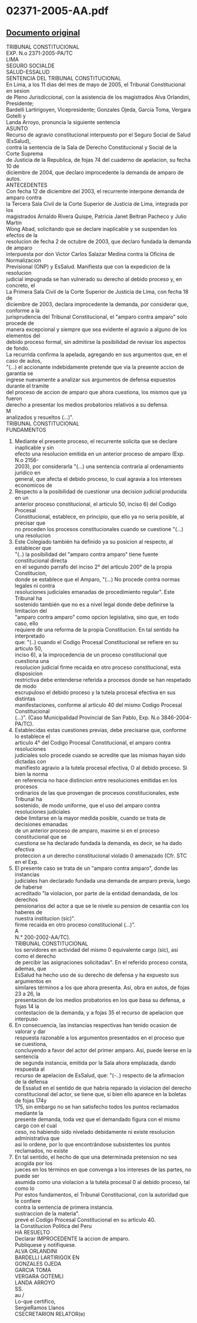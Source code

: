 
02371-2005-AA.pdf
=================
  
[Documento original](https://tc.gob.pe/jurisprudencia/2006/02371-2005-AA.pdf)  
---  
TRIBUNAL CONSTITUCIONAL  
EXP. N.o 2371-2005-PA/TC  
LIMA  
SEGURO SOCIALDE  
SALUD-ESSALUD  
SENTENCIA DEL TRIBUNAL CONSTITUCIONAL  
En Lima, a los 11 dias del mes de mayo de 2005, el Tribunal Constitucional en sesion  
de Pleno Jurisdiccional, con la asistencia de los magistrados Alva Orlandini, Presidente;  
Bardelli Lartirigoyen, Vicepresidente; Gonzales Ojeda, Garcia Toma, Vergara Gotelli y  
Landa Arroyo, pronuncia la siguiente sentencia  
ASUNTO  
Recurso de agravio constitucional interpuesto por el Seguro Social de Salud (EsSalud),  
contra la sentencia de la Sala de Derecho Constitucional y Social de la Corte Suprema  
de Justicia de la Republica, de fojas 74 del cuaderno de apelacion, su fecha 10 de  
diciembre de 2004, que declaro improcedente la demanda de amparo de autos.  
ANTECEDENTES  
Con fecha 12 de diciembre del 2003, el recurrente interpone demanda de amparo contra  
la Tercera Sala Civil de la Corte Superior de Justicia de Lima, integrada por los  
magistrados Arnaldo Rivera Quispe, Patricia Janet Beltran Pacheco y Julio Martin  
Wong Abad, solicitando que se declare inaplicable y se suspendan los efectos de la  
resolucion de fecha 2 de octubre de 2003, que declaro fundada la demanda de amparo  
interpuesta por don Victor Carlos Salazar Medina contra la Oficina de Normalizacion  
Previsional (ONP) y EsSalud. Manifiesta que con la expedicion de la resolucion  
judicial impugnada se han vulnerado su derecho al debido proceso y, en concreto, el  
La Primera Sala Civil de la Corte Superior de Justicia de Lima, con fecha 18 de  
diciembre de 2003, declara improcedente la demanda, por considerar que, conforme a la  
jurisprudencia del Tribunal Constitucional, el "amparo contra amparo" solo procede de  
manera excepcional y siempre que sea evidente el agravio a alguno de los elementos del  
debido proceso formal, sin admitirse la posibilidad de revisar los aspectos de fondo.  
La recurrida confirma la apelada, agregando en sus argumentos que, en el caso de autos,  
"(...) el accionante indebidamente pretende que via la presente accion de garantia se  
ingrese nuevamente a analizar sus argumentos de defensa expuestos durante el tramite  
del proceso de accion de amparo que ahora cuestiona, los mismos que ya fueron  
derecho a presentar los medios probatorios relativos a su defensa.  
M  
analizados y resueltos (...)".  
TRIBUNAL CONSTITUCIONAL  
FUNDAMENTOS  
1. Mediante el presente proceso, el recurrente solicita que se declare inaplicable y sin  
efecto una resolucion emitida en un anterior proceso de amparo (Exp. N.o 2156-  
2003), por considerarla "(...) una sentencia contraria al ordenamiento juridico en  
general, que afecta el debido proceso, lo cual agravia a los intereses economicos de  
2. Respecto a la posibilidad de cuestionar una decision judicial producida en un  
anterior proceso constitucional, el articulo 50, inciso 6) del Codigo Procesal  
Constitucional, establece, en principio, que ello ya no seria posible, al precisar que  
no proceden los procesos constitucionales cuando se cuestione "(...) una resolucion  
3. Este Colegiado también ha definido ya su posicion al respecto, al establecer que  
"(..) la posibilidad del "amparo contra amparo" tiene fuente constitucional directa  
en el segundo parrafo del inciso 2° del articulo 200° de la propia Constitucion,  
donde se establece que el Amparo, "(...) No procede contra normas legales ni contra  
resoluciones judiciales emanadas de procedimiento regular". Este Tribunal ha  
sostenido también que no es a nivel legal donde debe definirse la limitacion del  
"amparo contra amparo" como opcion legislativa, sino que, en todo caso, ello  
requiere de una reforma de la propia Constitucion. En tal sentido ha interpretado  
que: "(..) cuando el Codigo Procesal Constitucional se refiere en su articulo 50,  
inciso 6), a la improcedencia de un proceso constitucional que cuestiona una  
resolucion judicial firme recaida en otro proceso constitucional, esta disposicion  
restrictiva debe entenderse referida a procesos donde se han respetado de modo  
escrupuloso el debido proceso y la tutela procesal efectiva en sus distintas  
manifestaciones, conforme al articulo 40 del mismo Codigo Procesal Constitucional  
(...)". (Caso Municipalidad Provincial de San Pablo, Exp. N.o 3846-2004-PA/TC).  
4. Establecidas estas cuestiones previas, debe precisarse que, conforme lo establece el  
articulo 4° del Codigo Procesal Constitucional, el amparo contra resoluciones  
judiciales solo procede cuando se acredite que las mismas hayan sido dictadas con  
manifiesto agravio a la tutela procesal efectiva, O al debido proceso. Si bien la norma  
en referencia no hace distincion entre resoluciones emitidas en los procesos  
ordinarios de las que provengan de procesos constitucionales, este Tribunal ha  
sostenido, de modo uniforme, que el uso del amparo contra resoluciones judiciales  
debe limitarse en la mayor medida posible, cuando se trata de decisiones emanadas  
de un anterior proceso de amparo, maxime si en el proceso constitucional que se  
cuestiona se ha declarado fundada la demanda, es decir, se ha dado efectiva  
proteccion a un derecho constitucional violado 0 amenazado (Cfr. STC en el Exp.  
5. El presente caso se trata de un "amparo contra amparo", donde las instancias  
judiciales han declarado fundada una demanda de amparo previa, luego de haberse  
acreditado "la violacion, por parte de la entidad demandada, de los derechos  
pensionarios del actor a que se le nivele su pension de cesantia con los haberes de  
nuestra institucion (sic)".  
firme recaida en otro proceso constitucional (...)".  
A  
N.° 200-2002-AA/TC).  
TRIBUNAL CONSTITUCIONAL  
los servidores en actividad del mismo 0 equivalente cargo (sic), asi como el derecho  
de percibir las asignaciones solicitadas". En el referido proceso consta, ademas, que  
EsSalud ha hecho uso de su derecho de defensa y ha expuesto sus argumentos en  
similares términos a los que ahora presenta. Asi, obra en autos, de fojas 23 a 26, la  
presentacion de los medios probatorios en los que basa su defensa, a fojas 14 la  
contestacion de la demanda, y a fojas 35 el recurso de apelacion que interpuso  
6. En consecuencia, las instancias respectivas han tenido ocasion de valorar y dar  
respuesta razonable a los argumentos presentados en el proceso que se cuestiona,  
concluyendo a favor del actor del primer amparo. Asi, puede leerse en la sentencia  
de segunda instancia, emitida por la Sala ahora emplazada, dando respuesta al  
recurso de apelacion de EsSalud, que: "(-..) respecto de la afirmacion de la defensa  
de Essalud en el sentido de que habria reparado la violacion del derecho  
constitucional del actor, se tiene que, si bien ello aparece en la boletas de fojas 174y  
175, sin embargo no se han satisfecho todos los puntos reclamados mediante la  
presente demanda, toda vez que el demandado figura con el mismo cargo con el cual  
ceso, no habiendo sido nivelado debidamente ni existe resolucion administrativa que  
asi lo ordene, por lo que encontrândose subsistentes los puntos reclamados, no existe  
7. En tal sentido, el hecho de que una determinada pretension no sea acogida por los  
jueces en los términos en que convenga a los intereses de las partes, no puede ser  
asumida como una violacion a la tutela procesal 0 al debido proceso, tal como lo  
Por estos fundamentos, el Tribunal Constitucional, con la autoridad que le confiere  
contra la sentencia de primera instancia.  
sustraccion de la materia".  
prevé el Codigo Procesal Constitucional en su articulo 40.  
la Constitucion Politica del Peru  
HA RESUELTO  
Declarar IMPROCEDENTE la accion de amparo.  
Publiquese y notifiquese.  
ALVA ORLANDINI  
BARDELLI LARTIRIGOX EN  
GONZALES OJEDA  
GARCIA TOMA  
VERGARA GOTEMLI  
LANDA ARROYO  
SS.  
au /  
Lo-que certifico,  
SergieRamos Llanos  
CSECRETARION RELATOR(e)